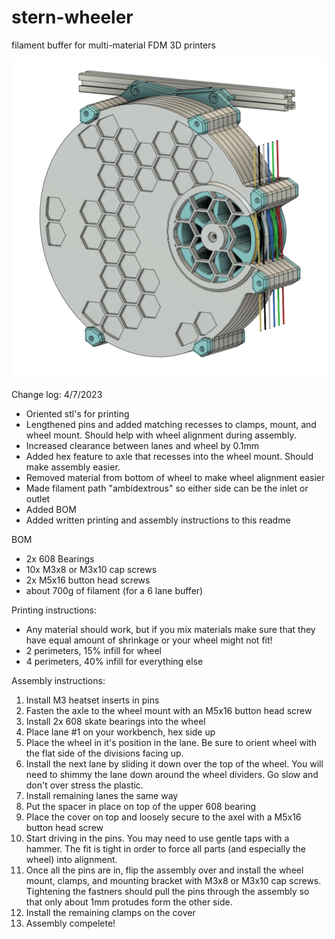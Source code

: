 # stern-wheeler
filament buffer for multi-material FDM 3D printers

![cad1.png](/PICS/cad1.png)

Change log:
4/7/2023
- Oriented stl's for printing
- Lengthened pins and added matching recesses to clamps, mount, and wheel mount. Should help with wheel alignment during assembly.
- Increased clearance between lanes and wheel by 0.1mm
- Added hex feature to axle that recesses into the wheel mount. Should make assembly easier.
- Removed material from bottom of wheel to make wheel alignment easier
- Made filament path "ambidextrous" so either side can be the inlet or outlet
- Added BOM
- Added written printing and assembly instructions to this readme

BOM
- 2x 608 Bearings
- 10x M3x8 or M3x10 cap screws
- 2x M5x16 button head screws
- about 700g of filament (for a 6 lane buffer)

Printing instructions:
- Any material should work, but if you mix materials make sure that they have equal amount of shrinkage or your wheel might not fit!
- 2 perimeters, 15% infill for wheel
- 4 perimeters, 40% infill for everything else

Assembly instructions:
1) Install M3 heatset inserts in pins
2) Fasten the axle to the wheel mount with an M5x16 button head screw
3) Install 2x 608 skate bearings into the wheel
4) Place lane #1 on your workbench, hex side up
5) Place the wheel in it's position in the lane. Be sure to orient wheel with the flat side of the divisions facing up.
6) Install the next lane by sliding it down over the top of the wheel. You will need to shimmy the lane down around the wheel dividers. Go slow and don't over stress the plastic.
7) Install remaining lanes the same way
8) Put the spacer in place on top of the upper 608 bearing
8) Place the cover on top and loosely secure to the axel with a M5x16 button head screw 
9) Start driving in the pins. You may need to use gentle taps with a hammer. The fit is tight in order to force all parts (and especially the wheel) into alignment.
10) Once all the pins are in, flip the assembly over and install the wheel mount, clamps, and mounting bracket with M3x8 or M3x10 cap screws. Tightening the fastners should pull the pins through the assembly so that only about 1mm protudes form the other side.
11) Install the remaining clamps on the cover
12) Assembly compelete!
